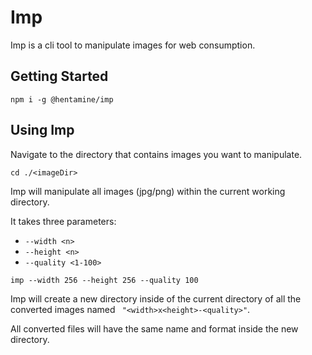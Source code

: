 # Imp
Imp is a cli tool to manipulate images for web consumption.

## Getting Started

```
npm i -g @hentamine/imp
```

## Using Imp

Navigate to the directory that contains images you want to manipulate.

```
cd ./<imageDir>
```

Imp will manipulate all images (jpg/png) within the current working directory.

It takes three parameters:
- `--width <n>`
- `--height <n>`
- `--quality <1-100>`

```
imp --width 256 --height 256 --quality 100
```

Imp will create a new directory inside of the current directory of all the converted images named 
` "<width>x<height>-<quality>"`.

All converted files will have the same name and format inside the new directory.